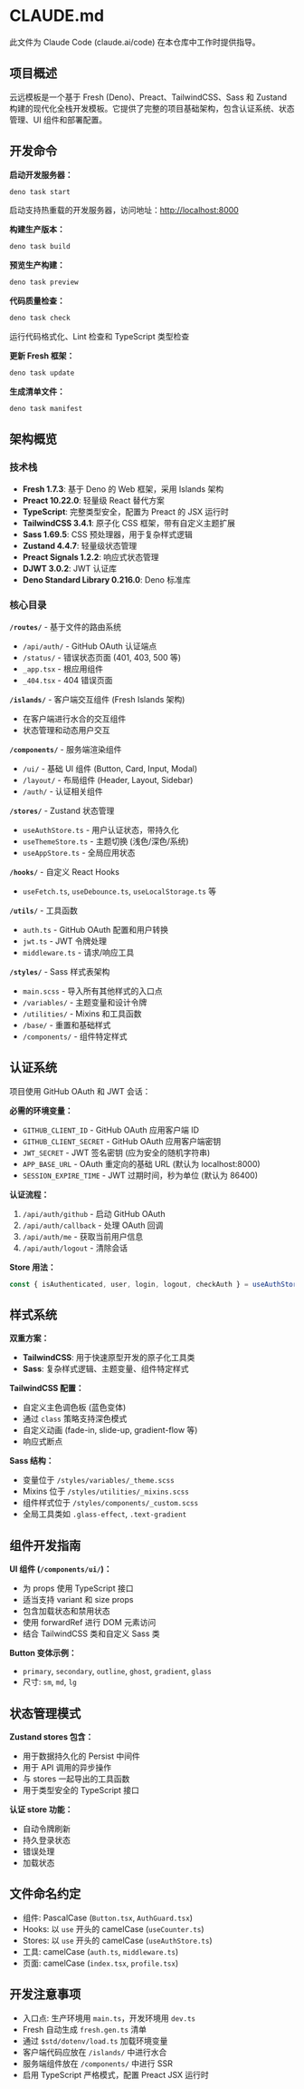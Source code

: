 # CLAUDE.md

此文件为 Claude Code (claude.ai/code) 在本仓库中工作时提供指导。

## 项目概述

云远模板是一个基于 Fresh (Deno)、Preact、TailwindCSS、Sass 和 Zustand 构建的现代化全栈开发模板。它提供了完整的项目基础架构，包含认证系统、状态管理、UI 组件和部署配置。

## 开发命令

**启动开发服务器：**

```bash
deno task start
```

启动支持热重载的开发服务器，访问地址：<http://localhost:8000>

**构建生产版本：**

```bash
deno task build
```

**预览生产构建：**

```bash
deno task preview
```

**代码质量检查：**

```bash
deno task check
```

运行代码格式化、Lint 检查和 TypeScript 类型检查

**更新 Fresh 框架：**

```bash
deno task update
```

**生成清单文件：**

```bash
deno task manifest
```

## 架构概览

### 技术栈

- **Fresh 1.7.3**: 基于 Deno 的 Web 框架，采用 Islands 架构
- **Preact 10.22.0**: 轻量级 React 替代方案
- **TypeScript**: 完整类型安全，配置为 Preact 的 JSX 运行时
- **TailwindCSS 3.4.1**: 原子化 CSS 框架，带有自定义主题扩展
- **Sass 1.69.5**: CSS 预处理器，用于复杂样式逻辑
- **Zustand 4.4.7**: 轻量级状态管理
- **Preact Signals 1.2.2**: 响应式状态管理
- **DJWT 3.0.2**: JWT 认证库
- **Deno Standard Library 0.216.0**: Deno 标准库

### 核心目录

**`/routes/`** - 基于文件的路由系统

- `/api/auth/` - GitHub OAuth 认证端点
- `/status/` - 错误状态页面 (401, 403, 500 等)
- `_app.tsx` - 根应用组件
- `_404.tsx` - 404 错误页面

**`/islands/`** - 客户端交互组件 (Fresh Islands 架构)

- 在客户端进行水合的交互组件
- 状态管理和动态用户交互

**`/components/`** - 服务端渲染组件

- `/ui/` - 基础 UI 组件 (Button, Card, Input, Modal)
- `/layout/` - 布局组件 (Header, Layout, Sidebar)
- `/auth/` - 认证相关组件

**`/stores/`** - Zustand 状态管理

- `useAuthStore.ts` - 用户认证状态，带持久化
- `useThemeStore.ts` - 主题切换 (浅色/深色/系统)
- `useAppStore.ts` - 全局应用状态

**`/hooks/`** - 自定义 React Hooks

- `useFetch.ts`, `useDebounce.ts`, `useLocalStorage.ts` 等

**`/utils/`** - 工具函数

- `auth.ts` - GitHub OAuth 配置和用户转换
- `jwt.ts` - JWT 令牌处理
- `middleware.ts` - 请求/响应工具

**`/styles/`** - Sass 样式表架构

- `main.scss` - 导入所有其他样式的入口点
- `/variables/` - 主题变量和设计令牌
- `/utilities/` - Mixins 和工具函数
- `/base/` - 重置和基础样式
- `/components/` - 组件特定样式

## 认证系统

项目使用 GitHub OAuth 和 JWT 会话：

**必需的环境变量：**

- `GITHUB_CLIENT_ID` - GitHub OAuth 应用客户端 ID
- `GITHUB_CLIENT_SECRET` - GitHub OAuth 应用客户端密钥
- `JWT_SECRET` - JWT 签名密钥 (应为安全的随机字符串)
- `APP_BASE_URL` - OAuth 重定向的基础 URL (默认为 localhost:8000)
- `SESSION_EXPIRE_TIME` - JWT 过期时间，秒为单位 (默认为 86400)

**认证流程：**

1. `/api/auth/github` - 启动 GitHub OAuth
2. `/api/auth/callback` - 处理 OAuth 回调
3. `/api/auth/me` - 获取当前用户信息
4. `/api/auth/logout` - 清除会话

**Store 用法：**

```typescript
const { isAuthenticated, user, login, logout, checkAuth } = useAuthStore()
```

## 样式系统

**双重方案：**

- **TailwindCSS**: 用于快速原型开发的原子化工具类
- **Sass**: 复杂样式逻辑、主题变量、组件特定样式

**TailwindCSS 配置：**

- 自定义主色调色板 (蓝色变体)
- 通过 `class` 策略支持深色模式
- 自定义动画 (fade-in, slide-up, gradient-flow 等)
- 响应式断点

**Sass 结构：**

- 变量位于 `/styles/variables/_theme.scss`
- Mixins 位于 `/styles/utilities/_mixins.scss`
- 组件样式位于 `/styles/components/_custom.scss`
- 全局工具类如 `.glass-effect`, `.text-gradient`

## 组件开发指南

**UI 组件 (`/components/ui/`)：**

- 为 props 使用 TypeScript 接口
- 适当支持 variant 和 size props
- 包含加载状态和禁用状态
- 使用 forwardRef 进行 DOM 元素访问
- 结合 TailwindCSS 类和自定义 Sass 类

**Button 变体示例：**

- `primary`, `secondary`, `outline`, `ghost`, `gradient`, `glass`
- 尺寸: `sm`, `md`, `lg`

## 状态管理模式

**Zustand stores 包含：**

- 用于数据持久化的 Persist 中间件
- 用于 API 调用的异步操作
- 与 stores 一起导出的工具函数
- 用于类型安全的 TypeScript 接口

**认证 store 功能：**

- 自动令牌刷新
- 持久登录状态
- 错误处理
- 加载状态

## 文件命名约定

- 组件: PascalCase (`Button.tsx`, `AuthGuard.tsx`)
- Hooks: 以 `use` 开头的 camelCase (`useCounter.ts`)
- Stores: 以 `use` 开头的 camelCase (`useAuthStore.ts`)
- 工具: camelCase (`auth.ts`, `middleware.ts`)
- 页面: camelCase (`index.tsx`, `profile.tsx`)

## 开发注意事项

- 入口点: 生产环境用 `main.ts`，开发环境用 `dev.ts`
- Fresh 自动生成 `fresh.gen.ts` 清单
- 通过 `$std/dotenv/load.ts` 加载环境变量
- 客户端代码应放在 `/islands/` 中进行水合
- 服务端组件放在 `/components/` 中进行 SSR
- 启用 TypeScript 严格模式，配置 Preact JSX 运行时